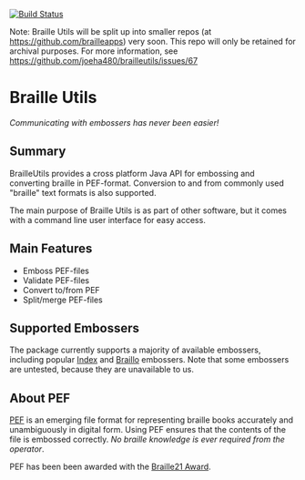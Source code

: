 [![Build Status](https://travis-ci.org/joeha480/brailleutils.svg?branch=master)](https://travis-ci.org/joeha480/brailleutils)

Note: Braille Utils will be split up into smaller repos (at https://github.com/brailleapps) very soon. This repo will only be retained for archival purposes.
For more information, see https://github.com/joeha480/brailleutils/issues/67

# Braille Utils
_Communicating with embossers has never been easier!_

## Summary
BrailleUtils provides a cross platform Java API for embossing and converting braille in PEF-format. Conversion to and from commonly used "braille" text formats is also supported.

The main purpose of Braille Utils is as part of other software, but it comes with a command line user interface for easy access.

## Main Features
  * Emboss PEF-files
  * Validate PEF-files
  * Convert to/from PEF
  * Split/merge PEF-files

## Supported Embossers
The package currently supports a majority of available embossers, including popular <a href="http://www.indexbraille.com/">Index</a> and <a href="http://www.braillo.com/">Braillo</a> embossers. Note that some embossers are untested, because they are unavailable to us.

## About PEF
<a href="http://pef-format.org">PEF</a> is an emerging file format for representing braille books accurately and unambiguously in digital form. Using PEF ensures that the contents of the file is embossed correctly. _No braille knowledge is ever required from the operator_.

PEF has been been awarded with the <a href="http://www.braille21.net/en/programme">Braille21 Award</a>.
